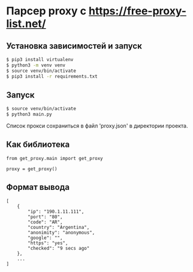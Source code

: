 # Парсер proxy c https://free-proxy-list.net/

## Установка зависимостей и запуск
```bash
$ pip3 install virtualenv
$ python3 -m venv venv
$ source venv/bin/activate
$ pip3 install -r requirements.txt
```

## Запуск 
```bash
$ source venv/bin/activate
$ python3 main.py
``` 
Список прокси сохраниться в файл 'proxy.json' в директории проекта.

## Как библиотека
```
from get_proxy.main import get_proxy

proxy = get_proxy()
```

## Формат вывода
```
[
    {
        "ip": "190.1.11.111",
        "port": "80",
        "code": "AR",
        "country": "Argentina",
        "anonimity": "anonymous",
        "google": "",
        "https": "yes",
        "checked": "9 secs ago"
    },
    ...
]
```